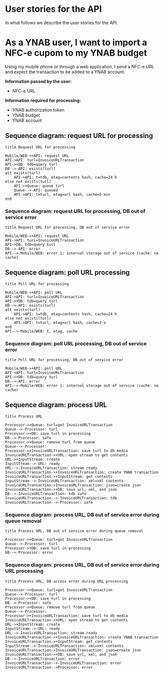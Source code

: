 # User stories for the API

In what follows we describe the user stories for the API.

# As a YNAB user, I want to import a NFC-e cupom to my YNAB budget

Using my mobile phone or through a web application, I send a NFC-e URL and expect the transaction to be added to a YNAB account.

**Information passed by the user:**

* NFC-e URL

**Information required for processing:**

* YNAB authorization token
* YNAB budget
* YNAB account

## Sequence diagram: request URL for processing
```text
title Request URL for processing

Mobile/WEB->+API: request URL
API->API: turl=InvoiceURLTransaction
API->+DB: tdb=query turl
DB-->-API: exists(turl)
alt exists(turl)
    API->API: t=tdb, etag=contents hash, cache=24 h
else not exists(turl)
    API->+Queue: queue turl
    Queue-->-API: queued
    API->API: t=turl, etag=url hash, cache=5 min
end

```

### Sequence diagram: request URL for processing, DB out of service error
```text
title Request URL for processing, DB out of service error

Mobile/WEB->+API: request URL
API->API: turl=InvoiceURLTransaction
API->DB: tdb=query turl
DB-->-API: error
API-->-Mobile/WEB: error 1: internal storage out of service (cache: no cache)
```

## Sequence diagram: poll URL processing
```text
title Poll URL for processing

Mobile/WEB->+API: poll URL
API->API: turl=InvoiceURLTransaction
API->+DB: tdb=query turl
DB-->-API: exists(turl)
alt exists(turl)
    API->API: t=tdb, etag=contents hash, cache=24 h
else not exists(turl)
    API->API: t=turl, etag=url hash, cache=3 s
end
API-->-Mobile/WEB: t, etag, cache
```

### Sequence diagram: poll URL processing, DB out of service error
```text
title Poll URL for processing, DB out of service error

Mobile/WEB->+API: poll URL
API->API: turl=InvoiceURLTransaction
API->+DB: tdb=query turl
DB-->-API: error
API-->-Mobile/WEB: error 1: internal storage out of service (cache: no cache)
```

## Sequence diagram: process URL
```text
title Process URL

Processor->+Queue: turl=get InvoiceURLTransaction
Queue-->-Processor: turl
Processor->+DB: save turl in processing
DB-->-Processor: safe
Processor->+Queue: remove turl from queue
Queue-->-Processor:
Processor->+InvoiceURLTransaction: save turl to db media
InvoiceURLTransaction->+URL: open stream to get contents
URL->+InputStream: create
InputStream-->-URL: ready
URL-->-InvoiceURLTransaction: stream ready
InvoiceURLTransaction->+InvoiceURLTransaction: create YNAB transaction
InvoiceURLTransaction->+InputStream: get contents
InputStream-->-InvoiceURLTransaction: xml=xml contents
InvoiceURLTransaction->InvoiceURLTransaction: json=create json
InvoiceURLTransaction->+DB: save url, xml, and json
DB-->-InvoiceURLTransaction: tdb safe
InvoiceURLTransaction-->-InvoiceURLTransaction: tdb
InvoiceURLTransaction-->-Processor: safe
```

### Sequence diagram: process URL, DB out of service error during queue removal
```text
title Process URL, DB out of service error during queue removal

Processor->+Queue: turl=get InvoiceURLTransaction
Queue-->-Processor: turl
Processor->+DB: save turl in processing
DB-->-Processor: error
```

### Sequence diagram: process URL, DB out of service error during URL processing 
```text
title Process URL, DB access error during URL processing

Processor->+Queue: turl=get InvoiceURLTransaction
Queue-->-Processor: turl
Processor->+DB: save turl in processing
DB-->-Processor: safe
Processor->+Queue: remove turl from queue
Queue-->-Processor:
Processor->+InvoiceURLTransaction: save turl to db media
InvoiceURLTransaction->+URL: open stream to get contents
URL->+InputStream: create
InputStream-->-URL: ready
URL-->-InvoiceURLTransaction: stream ready
InvoiceURLTransaction->+InvoiceURLTransaction: create YNAB transaction
InvoiceURLTransaction->+InputStream: get contents
InputStream-->-InvoiceURLTransaction: xml=xml contents
InvoiceURLTransaction->InvoiceURLTransaction: json=create json
InvoiceURLTransaction->+DB: save url, xml, and json
DB-->-InvoiceURLTransaction: error
InvoiceURLTransaction-->-InvoiceURLTransaction: error
InvoiceURLTransaction-->Processor: error
```